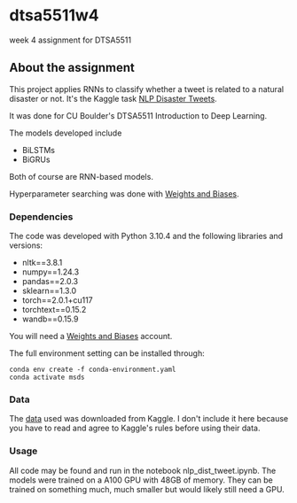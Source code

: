 # dtsa5511w4

week 4 assignment for DTSA5511

<!-- ABOUT THE PROJECT -->
## About the assignment
This project applies RNNs to classify whether a tweet is related to a natural disaster or not. It's the Kaggle task [NLP Disaster Tweets](https://www.kaggle.com/competitions/nlp-getting-started/).

It was done for CU Boulder's DTSA5511 Introduction to Deep Learning.

The models developed include
- BiLSTMs
- BiGRUs
  
Both of course are RNN-based models.

Hyperparameter searching was done with [Weights and Biases](https://wandb.ai/site).

### Dependencies

The code was developed with Python 3.10.4 and the following libraries and versions:

- nltk==3.8.1
- numpy==1.24.3
- pandas==2.0.3
- sklearn==1.3.0
- torch==2.0.1+cu117
- torchtext==0.15.2
- wandb==0.15.9

You will need a [Weights and Biases](https://wandb.ai/site) account.

The full environment setting can be installed through:
```
conda env create -f conda-environment.yaml
conda activate msds
```

### Data

The [data](https://www.kaggle.com/competitions/nlp-getting-started/data) used was downloaded from Kaggle.  I don't include it here because you have to read and agree to Kaggle's rules before using their data.

### Usage

All code may be found and run in the notebook nlp_dist_tweet.ipynb.  The models were trained on a A100 GPU with 48GB of memory. They can be trained on something much, much smaller but would likely still need a GPU.
